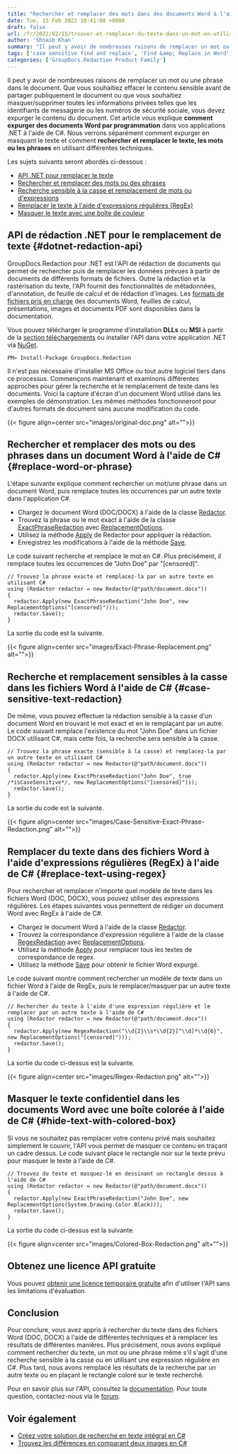 ```yaml
---
title: "Rechercher et remplacer des mots dans des documents Word à l'aide de C#"
date: Tue, 15 Feb 2022 10:41:00 +0000
draft: false
url: /fr/2022/02/15/trouver-et-remplacer-du-texte-dans-un-mot-en-utilisant-csharp/
author: 'Shoaib Khan'
summary: "Il peut y avoir de nombreuses raisons de remplacer un mot ou une phrase dans le document. Que vous souhaitiez effacer le contenu sensible avant de partager publiquement le document ou que vous souhaitiez masquer/supprimer toutes les informations privées telles que les identifiants de messagerie ou les numéros de sécurité sociale, vous devez expurger le contenu du document. Cet article vous explique **comment expurger des documents Word par programmation** dans vos applications .NET à l'aide de C#. Nous verrons séparément comment expurger en masquant le texte et comment **rechercher et remplacer le texte, les mots ou les phrases** en utilisant différentes techniques."
tags: ['case sensitive find and replace', 'Find &amp; Replace in Word', 'Find and replace text', 'Redact in CSharp', 'Redact Word in CSharp', 'Replace words in CSharp', 'text redaction']
categories: ['GroupDocs.Redaction Product Family']
---
```


Il peut y avoir de nombreuses raisons de remplacer un mot ou une phrase dans le document. Que vous souhaitiez effacer le contenu sensible avant de partager publiquement le document ou que vous souhaitiez masquer/supprimer toutes les informations privées telles que les identifiants de messagerie ou les numéros de sécurité sociale, vous devez expurger le contenu du document. Cet article vous explique **comment expurger des documents Word par programmation** dans vos applications .NET à l'aide de C#. Nous verrons séparément comment expurger en masquant le texte et comment **rechercher et remplacer le texte, les mots ou les phrases** en utilisant différentes techniques.

Les sujets suivants seront abordés ci-dessous :

* [API .NET pour remplacer le texte](#dotnet-redaction-api)
* [Rechercher et remplacer des mots ou des phrases](#replace-word-or-phrase)
* [Recherche sensible à la casse et remplacement de mots ou d'expressions](#case-sensitive-text-redaction)
* [Remplacer le texte à l'aide d'expressions régulières (RegEx)](#replace-text-using-regex)
* [Masquer le texte avec une boîte de couleur](#hide-text-with-colored-box)

## API de rédaction .NET pour le remplacement de texte {#dotnet-redaction-api}

GroupDocs.Redaction pour .NET est l'API de rédaction de documents qui permet de rechercher puis de remplacer les données prévues à partir de documents de différents formats de fichiers. Outre la rédaction et la rastérisation du texte, l'API fournit des fonctionnalités de métadonnées, d'annotation, de feuille de calcul et de rédaction d'images. Les [formats de fichiers pris en charge](https://docs.groupdocs.com/redaction/net/supported-document-formats/) des documents Word, feuilles de calcul, présentations, images et documents PDF sont disponibles dans la documentation.

Vous pouvez télécharger le programme d'installation **DLLs** ou **MSI** à partir de la [section téléchargements](https://downloads.groupdocs.com/redaction) ou installer l'API dans votre application .NET via [NuGet](https://www.nuget.org/packages/groupdocs.redaction).

```
PM> Install-Package GroupDocs.Redaction
```

Il n'est pas nécessaire d'installer MS Office ou tout autre logiciel tiers dans ce processus. Commençons maintenant et examinons différentes approches pour gérer la recherche et le remplacement de texte dans les documents. Voici la capture d'écran d'un document Word utilisé dans les exemples de démonstration. Les mêmes méthodes fonctionneront pour d'autres formats de document sans aucune modification du code.



{{< figure align=center src="images/original-doc.png" alt="">}}


## Rechercher et remplacer des mots ou des phrases dans un document Word à l'aide de C# {#replace-word-or-phrase}

L'étape suivante explique comment rechercher un mot/une phrase dans un document Word, puis remplace toutes les occurrences par un autre texte dans l'application C#.

* Chargez le document Word (DOC/DOCX) à l'aide de la classe [Redactor](https://apireference.groupdocs.com/redaction/net/groupdocs.redaction/redactor).
* Trouvez la phrase ou le mot exact à l'aide de la classe [ExactPhraseRedaction](https://apireference.groupdocs.com/redaction/net/groupdocs.redaction.redactions/exactphraseredaction) avec [ReplacementOptions](https://apireference.groupdocs.com/redaction/net/groupdocs.redaction.redactions/replacementoptions).
* Utilisez la méthode [Apply](https://apireference.groupdocs.com/redaction/net/groupdocs.redaction/redactor/methods/apply/index) de Redactor pour appliquer la rédaction.
* Enregistrez les modifications à l'aide de la méthode [Save](https://apireference.groupdocs.com/redaction/net/groupdocs.redaction/redactor/methods/save/index).

Le code suivant recherche et remplace le mot en C#. Plus précisément, il remplace toutes les occurrences de "John Doe" par "\[censored\]".

```
// Trouvez la phrase exacte et remplacez-la par un autre texte en utilisant C#
using (Redactor redactor = new Redactor(@"path/document.docx"))
{
  redactor.Apply(new ExactPhraseRedaction("John Doe", new ReplacementOptions("[censored]")));
  redactor.Save();
}
```

La sortie du code est la suivante.



{{< figure align=center src="images/Exact-Phrase-Replacement.png" alt="">}}


## Recherche et remplacement sensibles à la casse dans les fichiers Word à l'aide de C# {#case-sensitive-text-redaction}

De même, vous pouvez effectuer la rédaction sensible à la casse d'un document Word en trouvant le mot exact et en le remplaçant par un autre. Le code suivant remplace l'existence du mot "John Doe" dans un fichier DOCX utilisant C#, mais cette fois, la recherche sera sensible à la casse.

```
// Trouvez la phrase exacte (sensible à la casse) et remplacez-la par un autre texte en utilisant C#
using (Redactor redactor = new Redactor(@"path/document.docx"))
{
  redactor.Apply(new ExactPhraseRedaction("John Doe", true /*isCaseSensitive*/, new ReplacementOptions("[censored]")));
  redactor.Save();
}
```

La sortie du code est la suivante.



{{< figure align=center src="images/Case-Sensitive-Exact-Phrase-Redaction.png" alt="">}}


## Remplacer du texte dans des fichiers Word à l'aide d'expressions régulières (RegEx) à l'aide de C# {#replace-text-using-regex}

Pour rechercher et remplacer n'importe quel modèle de texte dans les fichiers Word (DOC, DOCX), vous pouvez utiliser des expressions régulières. Les étapes suivantes vous permettent de rédiger un document Word avec RegEx à l'aide de C#.

* Chargez le document Word à l'aide de la classe [Redactor](https://apireference.groupdocs.com/redaction/net/groupdocs.redaction/redactor).
* Trouvez la correspondance d'expression régulière à l'aide de la classe [RegexRedaction](https://apireference.groupdocs.com/redaction/net/groupdocs.redaction.redactions/regexredaction) avec [ReplacementOptions](https://apireference.groupdocs.com/redaction/net/groupdocs.redaction.redactions/replacementoptions).
* Utilisez la méthode [Apply](https://apireference.groupdocs.com/redaction/net/groupdocs.redaction/redactor/methods/apply/index) pour remplacer tous les textes de correspondance de regex.
* Utilisez la méthode [Save](https://apireference.groupdocs.com/redaction/net/groupdocs.redaction/redactor/methods/save/index) pour obtenir le fichier Word expurgé.

Le code suivant montre comment rechercher un modèle de texte dans un fichier Word à l'aide de RegEx, puis le remplacer/masquer par un autre texte à l'aide de C#.

```
// Rechercher du texte à l'aide d'une expression régulière et le remplacer par un autre texte à l'aide de C#
using (Redactor redactor = new Redactor(@"path/document.docx"))
{
  redactor.Apply(new RegexRedaction("\\d{2}\\s*\\d{2}[^\\d]*\\d{6}", new ReplacementOptions("[censored]")));
  redactor.Save();
}
```

La sortie du code ci-dessus est la suivante.



{{< figure align=center src="images/Regex-Redaction.png" alt="">}}


## Masquer le texte confidentiel dans les documents Word avec une boîte colorée à l'aide de C# {#hide-text-with-colored-box}

Si vous ne souhaitez pas remplacer votre contenu privé mais souhaitez simplement le couvrir, l'API vous permet de masquer ce contenu en traçant un cadre dessus. Le code suivant place le rectangle noir sur le texte prévu pour masquer le texte à l'aide de C#.

```
// Trouvez du texte et masquez-le en dessinant un rectangle dessus à l'aide de C#
using (Redactor redactor = new Redactor(@"path/document.docx"))
{
  redactor.Apply(new ExactPhraseRedaction("John Doe", new ReplacementOptions(System.Drawing.Color.Black)));
  redactor.Save();
}
```

La sortie du code ci-dessus est la suivante.



{{< figure align=center src="images/Colored-Box-Redaction.png" alt="">}}


## Obtenez une licence API gratuite

Vous pouvez [obtenir une licence temporaire gratuite](https://purchase.groupdocs.com/temporary-license) afin d'utiliser l'API sans les limitations d'évaluation.

## Conclusion

Pour conclure, vous avez appris à rechercher du texte dans des fichiers Word (DOC, DOCX) à l'aide de différentes techniques et à remplacer les résultats de différentes manières. Plus précisément, nous avons expliqué comment rechercher du texte, un mot ou une phrase même s'il s'agit d'une recherche sensible à la casse ou en utilisant une expression régulière en C#. Plus tard, nous avons remplacé les résultats de la recherche par un autre texte ou en plaçant le rectangle coloré sur le texte recherché.

Pour en savoir plus sur l'API, consultez la [documentation](https://docs.groupdocs.com/redaction). Pour toute question, contactez-nous via le [forum](https://forum.groupdocs.com/).

## Voir également

* [Créez votre solution de recherche en texte intégral en C#](https://blog.groupdocs.com/2021/06/03/build-your-full-text-search-solution-in-csharp/)
* [Trouvez les différences en comparant deux images en C#](https://blog.groupdocs.com/2021/01/06/compare-images-in-csharp-dotnet/)





